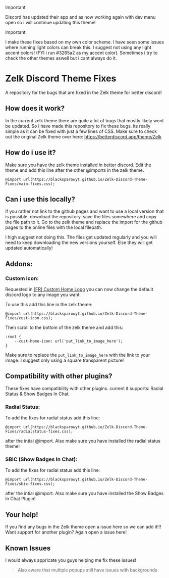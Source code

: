 > [!IMPORTANT]  
> Discord has updated their app and as now working again with dev menu open so i will continue updating this theme!

> [!IMPORTANT]  
> I make these fixes based on my own color scheme. I have seen some issues where running light colors can break this. I suggest not using any light accent colors! (FYI i run #3265a2 as my accent color). Sometimes i try to check the other themes aswell but i cant always do it.


# Zelk Discord Theme Fixes
A repository for the bugs that are fixed in the Zelk theme for better discord!

## How does it work?
In the current zelk theme there are quite a lot of bugs that mostly likely wont be updated. So i have made this repository to fix these bugs. its really simple as it can be fixed with just a few lines of CSS.
Make sure to check out the original Zelk theme over here: https://betterdiscord.app/theme/Zelk

## How do i use it?
Make sure you have the zelk theme installed in better discord. 
Edit the theme and add this line after the other @imports in the zelk theme.
```
@import url(https://blacksparowyt.github.io/Zelk-Discord-Theme-Fixes/main-fixes.css);
```

## Can i use this locally?
If you rather not link to the github pages and want to use a local version that is possible.
download the repository. save the files somewhere and copy the file path to it. Go to the zelk theme and replace the import for the github pages to the online files with the local filepath.  
  
I high suggest not doing this. The files get updated regularly and you will need to keep downloading the new versions yourself. Else they will get updated automatically!


## Addons:

### Custom icon:
Requested in [[FR] Custom Home Logo](https://github.com/BlackSparowYT/Zelk-Discord-Theme-Fixes/issues/20) you can now change the default discord logo to any image you want.

To use this add this line in the zelk theme:
```
@import url(https://blacksparowyt.github.io/Zelk-Discord-Theme-Fixes/cust-icon.css);
```
Then scroll to the bottom of the zelk theme and add this:
```
:root {
    --cust-home-icon: url('put_link_to_image_here');
}
```
Make sure to replace the `put_link_to_image_here` with the link to your image. I suggest only using a square transparent picture!

## Compatibility with other plugins?
These fixes have compatibility with other plugins. current it supports: Radial Status & Show Badges In Chat.


### Radial Status:
To add the fixes for radial status add this line:
```
@import url(https://blacksparowyt.github.io/Zelk-Discord-Theme-Fixes/radialstatus-fixes.css);
```
after the intial @import. Also make sure you have installed the radial status theme!

### SBIC (Show Badges In Chat):
To add the fixes for radial status add this line:
```
@import url(https://blacksparowyt.github.io/Zelk-Discord-Theme-Fixes/sbic-fixes.css);
```
after the intial @import. Also make sure you have installed the Show Badges In Chat Plugin!


## Your help!
If you find any bugs in the Zelk theme open a issue here so we can add it!!! 
Want support for another plugin? Again open a issue here!


## Known Issues
I would always appricate you guys helping me fix these issues!

> Also aware that multiple popups still have issues with backgrounds


